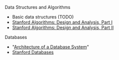 Data Structures and Algorithms
- Basic data structures (TODO)
- [Stanford Algorithms: Design and Analysis, Part I](https://lagunita.stanford.edu/courses/course-v1:Engineering+Algorithms1+SelfPaced/about)
- [Stanford Algorithms: Design and Analysis, Part II](https://lagunita.stanford.edu/courses/course-v1:Engineering+Algorithms2+SelfPaced/about)

Databases
- "[Architecture of a Database System](http://db.cs.berkeley.edu/papers/fntdb07-architecture.pdf)"
- [Stanford Databases](https://lagunita.stanford.edu/courses/DB/2014/SelfPaced/about)